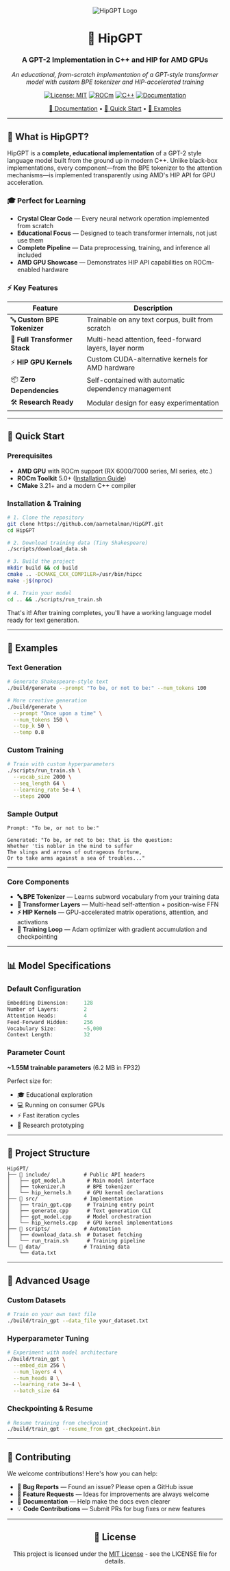 <div align="center">

![HipGPT Logo](https://raw.githubusercontent.com/aarnetalman/HipGPT/main/assets/images/hip-hamster.png)

# 🐹 HipGPT

### A GPT-2 Implementation in C++ and HIP for AMD GPUs

*An educational, from-scratch implementation of a GPT-style transformer model with custom BPE tokenizer and HIP-accelerated training*

[![License: MIT](https://img.shields.io/badge/License-MIT-yellow.svg)](https://opensource.org/licenses/MIT)
[![ROCm](https://img.shields.io/badge/ROCm-5.0+-blue.svg)](https://rocm.docs.amd.com/)
[![C++](https://img.shields.io/badge/C++-17-blue.svg)](https://isocpp.org/)
[![Documentation](https://img.shields.io/badge/docs-hipgpt.github.io-green.svg)](https://hipgpt.github.io)

[📖 Documentation](https://hipgpt.github.io) • [🚀 Quick Start](#-quick-start) • [🎯 Examples](#-examples)

</div>

---

## 🎯 What is HipGPT?

HipGPT is a **complete, educational implementation** of a GPT-2 style language model built from the ground up in modern C++. Unlike black-box implementations, every component—from the BPE tokenizer to the attention mechanisms—is implemented transparently using AMD's HIP API for GPU acceleration.

### 🎓 Perfect for Learning
- **Crystal Clear Code** — Every neural network operation implemented from scratch
- **Educational Focus** — Designed to teach transformer internals, not just use them
- **Complete Pipeline** — Data preprocessing, training, and inference all included
- **AMD GPU Showcase** — Demonstrates HIP API capabilities on ROCm-enabled hardware

### ⚡ Key Features

| Feature | Description |
|---------|-------------|
| 🔤 **Custom BPE Tokenizer** | Trainable on any text corpus, built from scratch |
| 🧠 **Full Transformer Stack** | Multi-head attention, feed-forward layers, layer norm |
| ⚡ **HIP GPU Kernels** | Custom CUDA-alternative kernels for AMD hardware |
| 📦 **Zero Dependencies** | Self-contained with automatic dependency management |
| 🛠️ **Research Ready** | Modular design for easy experimentation |

---

## 🚀 Quick Start

### Prerequisites
- **AMD GPU** with ROCm support (RX 6000/7000 series, MI series, etc.)
- **ROCm Toolkit** 5.0+ ([Installation Guide](https://rocm.docs.amd.com/en/latest/deploy/linux/index.html))
- **CMake** 3.21+ and a modern C++ compiler

### Installation & Training

```bash
# 1. Clone the repository
git clone https://github.com/aarnetalman/HipGPT.git
cd HipGPT

# 2. Download training data (Tiny Shakespeare)
./scripts/download_data.sh

# 3. Build the project
mkdir build && cd build
cmake .. -DCMAKE_CXX_COMPILER=/usr/bin/hipcc
make -j$(nproc)

# 4. Train your model
cd .. && ./scripts/run_train.sh
```

That's it! After training completes, you'll have a working language model ready for text generation.

---

## 🎯 Examples

### Text Generation
```bash
# Generate Shakespeare-style text
./build/generate --prompt "To be, or not to be:" --num_tokens 100

# More creative generation
./build/generate \
  --prompt "Once upon a time" \
  --num_tokens 150 \
  --top_k 50 \
  --temp 0.8
```

### Custom Training
```bash
# Train with custom hyperparameters
./scripts/run_train.sh \
  --vocab_size 2000 \
  --seq_length 64 \
  --learning_rate 5e-4 \
  --steps 2000
```

### Sample Output
```
Prompt: "To be, or not to be:"

Generated: "To be, or not to be: that is the question:
Whether 'tis nobler in the mind to suffer
The slings and arrows of outrageous fortune,
Or to take arms against a sea of troubles..."
```

---

### Core Components

- **🔤 BPE Tokenizer** — Learns subword vocabulary from your training data
- **🧠 Transformer Layers** — Multi-head self-attention + position-wise FFN
- **⚡ HIP Kernels** — GPU-accelerated matrix operations, attention, and activations
- **🎯 Training Loop** — Adam optimizer with gradient accumulation and checkpointing

---

## 📊 Model Specifications

### Default Configuration
```cpp
Embedding Dimension:     128
Number of Layers:        2
Attention Heads:         4
Feed-Forward Hidden:     256
Vocabulary Size:         ~5,000
Context Length:          32
```

### Parameter Count
**~1.55M trainable parameters** (6.2 MB in FP32)

Perfect size for:
- 🎓 Educational exploration
- 💻 Running on consumer GPUs
- ⚡ Fast iteration cycles
- 🔬 Research prototyping

---

## 📂 Project Structure

```
HipGPT/
├── 📁 include/           # Public API headers
│   ├── gpt_model.h       # Main model interface
│   ├── tokenizer.h       # BPE tokenizer
│   └── hip_kernels.h     # GPU kernel declarations
├── 📁 src/               # Implementation
│   ├── train_gpt.cpp     # Training entry point
│   ├── generate.cpp      # Text generation CLI
│   ├── gpt_model.cpp     # Model orchestration
│   └── hip_kernels.cpp   # GPU kernel implementations
├── 📁 scripts/           # Automation
│   ├── download_data.sh  # Dataset fetching
│   └── run_train.sh      # Training pipeline
└── 📁 data/              # Training data
    └── data.txt
```

---

## 🔧 Advanced Usage

### Custom Datasets
```bash
# Train on your own text file
./build/train_gpt --data_file your_dataset.txt
```

### Hyperparameter Tuning
```bash
# Experiment with model architecture
./build/train_gpt \
  --embed_dim 256 \
  --num_layers 4 \
  --num_heads 8 \
  --learning_rate 3e-4 \
  --batch_size 64
```

### Checkpointing & Resume
```bash
# Resume training from checkpoint
./build/train_gpt --resume_from gpt_checkpoint.bin
```

---

## 🤝 Contributing

We welcome contributions! Here's how you can help:

- 🐛 **Bug Reports** — Found an issue? Please open a GitHub issue
- 🚀 **Feature Requests** — Ideas for improvements are always welcome
- 📖 **Documentation** — Help make the docs even clearer
- 💡 **Code Contributions** — Submit PRs for bug fixes or new features

---

<div align="center">

## 📄 License

This project is licensed under the [MIT License](LICENSE) - see the LICENSE file for details.

</div>